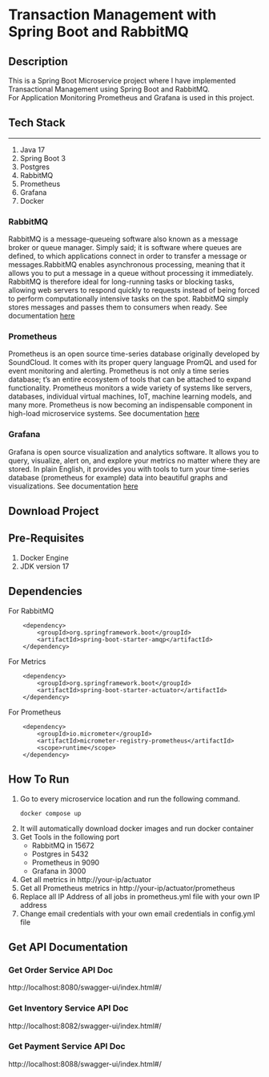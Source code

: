 # Transaction Management with Spring Boot and RabbitMQ

## Description

This is a Spring Boot Microservice project where I have implemented Transactional Management using
Spring Boot and RabbitMQ.<br> For Application Monitoring Prometheus and Grafana is used in this
project.

## Tech Stack

---
1. Java 17
2. Spring Boot 3
3. Postgres
4. RabbitMQ
5. Prometheus
6. Grafana
7. Docker

### RabbitMQ
RabbitMQ is a message-queueing software also known as a message broker or queue
manager. Simply said; it is software where queues are defined, to which applications connect in
order to transfer a message or messages.RabbitMQ enables asynchronous processing, meaning that it allows you to put a message in a
queue without processing it immediately. RabbitMQ is therefore ideal for long-running tasks or
blocking tasks, allowing web servers to respond quickly to requests instead of being forced to
perform computationally intensive tasks on the spot. RabbitMQ simply stores messages and
passes them to consumers when ready. See documentation [here](https://www.rabbitmq.com/)
### Prometheus
Prometheus is an open source time-series database originally developed by SoundCloud.
It comes with its proper query language PromQL and used for event monitoring and alerting. Prometheus is not only a time series database;
t’s an entire ecosystem of tools that can be attached to expand functionality. Prometheus monitors a wide variety of systems like
servers, databases, individual virtual machines, IoT, machine learning models, and many more.
Prometheus is now becoming an indispensable component in high-load microservice systems. See documentation [here](https://prometheus.io/)
### Grafana
Grafana is open source visualization and analytics software.
It allows you to query, visualize, alert on, and explore your metrics no matter where they are stored.
In plain English, it provides you with tools to turn your time-series database (prometheus for example) data into beautiful graphs and visualizations.
See documentation [here](https://grafana.com/)

## Download Project

## Pre-Requisites

1. Docker Engine
2. JDK version 17

## Dependencies
For RabbitMQ
```maven
    <dependency>
        <groupId>org.springframework.boot</groupId>
        <artifactId>spring-boot-starter-amqp</artifactId>
    </dependency>
```

For Metrics
```maven
    <dependency>
        <groupId>org.springframework.boot</groupId>
        <artifactId>spring-boot-starter-actuator</artifactId>
    </dependency>
```

For Prometheus
```maven
    <dependency>
        <groupId>io.micrometer</groupId>
        <artifactId>micrometer-registry-prometheus</artifactId>
        <scope>runtime</scope>
    </dependency>
```

## How To Run

1. Go to every microservice location and run the following command.
    ```gitexclude
    docker compose up
    ```
2. It will automatically download docker images and run docker container
3. Get Tools in the following port
   * RabbitMQ in 15672
   * Postgres in 5432
   * Prometheus in 9090
   * Grafana in 3000
4. Get all metrics in http://your-ip/actuator
5. Get all Prometheus metrics in http://your-ip/actuator/prometheus
6. Replace all IP Address of all jobs in prometheus.yml file with your own IP address
7. Change email credentials with your own email credentials in config.yml file

## Get API Documentation

### Get Order Service API Doc

http://localhost:8080/swagger-ui/index.html#/

### Get Inventory Service API Doc

http://localhost:8082/swagger-ui/index.html#/

### Get Payment Service API Doc

http://localhost:8088/swagger-ui/index.html#/
